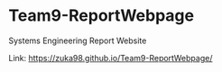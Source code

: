 # Team9-ReportWebpage
Systems Engineering Report Website


Link: https://zuka98.github.io/Team9-ReportWebpage/
